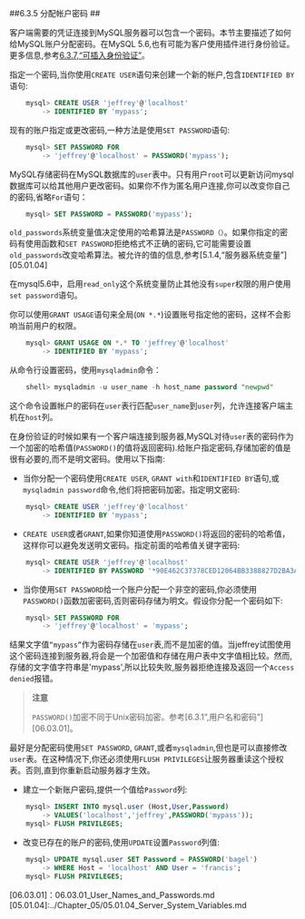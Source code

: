 ##6.3.5 分配帐户密码  ##

客户端需要的凭证连接到MySQL服务器可以包含一个密码。本节主要描述了如何给MySQL账户分配密码。在MySQL 5.6,也有可能为客户使用插件进行身份验证。更多信息,参考[6.3.7,“可插入身份验证”][06.03.07]。

指定一个密码,当你使用`CREATE USER`语句来创建一个新的帐户,包含`IDENTIFIED BY`语句:

```sql
    mysql> CREATE USER 'jeffrey'@'localhost'
        -> IDENTIFIED BY 'mypass';
```

现有的账户指定或更改密码,一种方法是使用`SET PASSWORD`语句:

```sql
    mysql> SET PASSWORD FOR
        -> 'jeffrey'@'localhost' = PASSWORD('mypass');
```

MySQL存储密码在MySQL数据库的`user`表中。只有用户`root`可以更新访问mysql数据库可以给其他用户更改密码。如果你不作为匿名用户连接,你可以改变你自己的密码,省略`For`语句：

```sql
    mysql> SET PASSWORD = PASSWORD('mypass');
```

`old_passwords`系统变量值决定使用的哈希算法是`PASSWORD（）`。如果你指定的密码有使用函数和`SET PASSWORD`拒绝格式不正确的密码,它可能需要设置`old_passwords`改变哈希算法。被允许的值的信息,参考[5.1.4,“服务器系统变量”][05.01.04]

在mysql5.6中，启用`read_only`这个系统变量防止其他没有`super`权限的用户使用`set password`语句。

你可以使用`GRANT USAGE`语句来全局(`ON *.*`)设置账号指定他的密码，这样不会影响当前用户的权限。

```sql
    mysql> GRANT USAGE ON *.* TO 'jeffrey'@'localhost'
        -> IDENTIFIED BY 'mypass';
```

从命令行设置密码，使用`mysqladmin`命令：

```sql
    shell> mysqladmin -u user_name -h host_name password "newpwd"
```

这个命令设置帐户的密码在`user`表行匹配`user_name`到`user`列，允许连接客户端主机在`host`列。

在身份验证的时候如果有一个客户端连接到服务器,MySQL对待`user`表的密码作为一个加密的哈希值(`PASSWORD()`的值将返回密码).给账户指定密码,存储加密的值是很有必要的,而不是明文密码。使用以下指南:

* 当你分配一个密码使用`CREATE USER`, `GRANT with`和`IDENTIFIED BY`语句,或`mysqladmin password`命令,他们将把密码加密。指定明文密码:

```sql
    mysql> CREATE USER 'jeffrey'@'localhost'
		-> IDENTIFIED BY 'mypass';
```

* `CREATE USER`或者`GRANT`,如果你知道使用`PASSWORD()`将返回的密码的哈希值，这样你可以避免发送明文密码。指定前面的哈希值关键字密码:

```sql
    mysql> CREATE USER 'jeffrey'@'localhost'
		-> IDENTIFIED BY PASSWORD '*90E462C37378CED12064BB3388827D2BA3A9B689';
```

* 当你使用`SET PASSWORD`给一个账户分配一个非空的密码,你必须使用`PASSWORD()`函数加密密码,否则密码存储为明文。假设你分配一个密码如下:

```sql
    mysql> SET PASSWORD FOR
		-> 'jeffrey'@'localhost' = 'mypass';
```

结果文字值`“mypass”`作为密码存储在`user`表,而不是加密的值。当jeffrey试图使用这个密码连接到服务器,将会是一个加密值和存储在用户表中文字值相比较。然而,存储的文字值字符串是'mypass',所以比较失败,服务器拒绝连接及返回一个`Access denied`报错。

>**注意**
>
>`PASSWORD()`加密不同于Unix密码加密。参考[6.3.1”,用户名和密码”][06.03.01]。

最好是分配密码使用`SET PASSWORD`, `GRANT`,或者`mysqladmin`,但也是可以直接修改`user`表。在这种情况下,你还必须使用`FLUSH PRIVILEGES`让服务器重读这个授权表。否则,直到你重新启动服务器才生效。

* 建立一个新账户密码,提供一个值给`Password`列:

```sql
    mysql> INSERT INTO mysql.user (Host,User,Password)
		-> VALUES('localhost','jeffrey',PASSWORD('mypass'));
	mysql> FLUSH PRIVILEGES;
```

* 改变已存在的账户的密码,使用`UPDATE`设置`Password`列值:

```sql
    mysql> UPDATE mysql.user SET Password = PASSWORD('bagel')
		-> WHERE Host = 'localhost' AND User = 'francis';
	mysql> FLUSH PRIVILEGES;
```

[06.03.07]:06.03.07_Pluggable_Authentication.md
[06.03.01]：06.03.01_User_Names_and_Passwords.md
[05.01.04]:../Chapter_05/05.01.04_Server_System_Variables.md